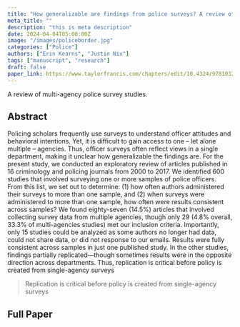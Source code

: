 ```yaml
---
title: "How generalizable are findings from police surveys? A review of multi-agency studies"
meta_title: ""
description: "this is meta description"
date: 2024-04-04T05:00:00Z
image: "/images/policeborder.jpg"
categories: ["Police"]
authors: ["Erin Kearns", "Justin Nix"]
tags: ["manuscript", "research"]
draft: false
paper_link: https://www.taylorfrancis.com/chapters/edit/10.4324/9781032712130-6/generalizable-findings-police-surveys-review-multi-agency-studies-erin-kearns-justin-nix
---
```


A review of multi-agency police survey studies.

<!--more-->

## Abstract

Policing scholars frequently use surveys to understand officer attitudes and behavioral intentions. Yet, it is difficult to gain access to one – let alone multiple – agencies. Thus, officer surveys often reflect views in a single department, making it unclear how generalizable the findings are. For the present study, we conducted an exploratory review of articles published in 16 criminology and policing journals from 2000 to 2017. We identified 600 studies that involved surveying one or more samples of police officers. From this list, we set out to determine: (1) how often authors administered their surveys to more than one sample, and (2) when surveys were administered to more than one sample, how often were results consistent across samples? We found eighty-seven (14.5%) articles that involved collecting survey data from multiple agencies, though only 29 (4.8% overall, 33.3% of multi-agencies studies) met our inclusion criteria. Importantly, only 15 studies could be analyzed as some authors no longer had data, could not share data, or did not response to our emails. Results were fully consistent across samples in just one published study. In the other studies, findings partially replicated—though sometimes results were in the opposite direction across departments. Thus, replication is critical before policy is created from single-agency surveys

> Replication is critical before policy is created from single-agency surveys

## Full Paper